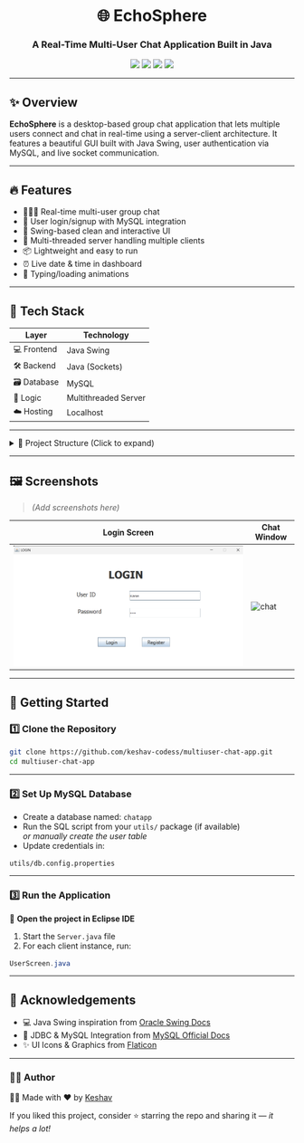 <h1 align="center">🌐 EchoSphere</h1>
<h3 align="center">A Real-Time Multi-User Chat Application Built in Java</h3>

<p align="center">
  <img src="https://img.shields.io/badge/Java-Socket--Based-orange?style=flat-square&logo=java&logoColor=white" />
  <img src="https://img.shields.io/badge/Swing-GUI-blue?style=flat-square&logo=windows&logoColor=white" />
  <img src="https://img.shields.io/badge/MySQL-Database-lightblue?style=flat-square&logo=mysql&logoColor=white" />
  <img src="https://img.shields.io/badge/Eclipse-Project-purple?style=flat-square&logo=eclipse-ide&logoColor=white" />
</p>

---

## ✨ Overview

**EchoSphere** is a desktop-based group chat application that lets multiple users connect and chat in real-time using a server-client architecture. It features a beautiful GUI built with Java Swing, user authentication via MySQL, and live socket communication.


---

## 🔥 Features

- 🧑‍🤝‍🧑 Real-time multi-user group chat
- 🔐 User login/signup with MySQL integration
- 🎨 Swing-based clean and interactive UI
- 🧠 Multi-threaded server handling multiple clients
- 📦 Lightweight and easy to run
- ⏰ Live date & time in dashboard
- 💬 Typing/loading animations

---

## 🧰 Tech Stack

| Layer       | Technology     |
|-------------|----------------|
| 💻 Frontend | Java Swing     |
| 🛠 Backend  | Java (Sockets) |
| 🗃 Database | MySQL          |
| 🧠 Logic    | Multithreaded Server |
| ☁️ Hosting  | Localhost      |

---

<details>
<summary>📁 Project Structure (Click to expand)</summary>

<pre>
multiuserchatapp/
├── src/                          # All Java source files
│   └── com.codess.chatapp/      # Project package
│       ├── views/               # UI components (Login, Signup, Dashboard)
│       ├── network/             # Client, Server, Workers
│       └── utils/               # DB, Config, Helpers
├── bin/                         # Compiled .class files
├── mysql-connector-j-9.2.0.jar  # MySQL JDBC driver
├── .classpath                   # Eclipse classpath config
├── .project                     # Eclipse project config
└── README.md                    # You're here!
</pre>

</details>


---

## 🖼️ Screenshots

> *(Add screenshots here)*

| Login Screen | Chat Window |
|--------------|-------------|
| ![login](assets/login.png) | ![chat](https://your-screenshot-link.com) |

---

## 🚀 Getting Started

### 1️⃣ Clone the Repository

```bash
git clone https://github.com/keshav-codess/multiuser-chat-app.git
cd multiuser-chat-app
```

---

### 2️⃣ Set Up MySQL Database

- Create a database named: `chatapp`
- Run the SQL script from your `utils/` package (if available)  
  _or manually create the user table_
- Update credentials in:

```properties
utils/db.config.properties
```

---

### 3️⃣ Run the Application

🔧 **Open the project in Eclipse IDE**

1. Start the `Server.java` file  
2. For each client instance, run:

```java
UserScreen.java
```

---

## 🙌 Acknowledgements

- 💻 Java Swing inspiration from [Oracle Swing Docs](https://docs.oracle.com/javase/tutorial/uiswing/)
- 🐬 JDBC & MySQL Integration from [MySQL Official Docs](https://dev.mysql.com/doc/)
- ✨ UI Icons & Graphics from [Flaticon](https://www.flaticon.com/)

---

### 👨‍💻 Author

👨‍💻 Made with ❤️ by [Keshav](https://github.com/keshav-codess)



If you liked this project, consider ⭐ starring the repo and sharing it — _it helps a lot!_

